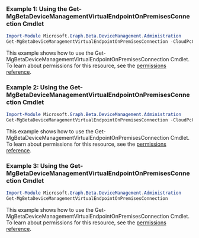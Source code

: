 ### Example 1: Using the Get-MgBetaDeviceManagementVirtualEndpointOnPremisesConnection Cmdlet
```powershell
Import-Module Microsoft.Graph.Beta.DeviceManagement.Administration
Get-MgBetaDeviceManagementVirtualEndpointOnPremisesConnection -CloudPcOnPremisesConnectionId $cloudPcOnPremisesConnectionId
```
This example shows how to use the Get-MgBetaDeviceManagementVirtualEndpointOnPremisesConnection Cmdlet.
To learn about permissions for this resource, see the [permissions reference](/graph/permissions-reference).
### Example 2: Using the Get-MgBetaDeviceManagementVirtualEndpointOnPremisesConnection Cmdlet
```powershell
Import-Module Microsoft.Graph.Beta.DeviceManagement.Administration
Get-MgBetaDeviceManagementVirtualEndpointOnPremisesConnection -CloudPcOnPremisesConnectionId $cloudPcOnPremisesConnectionId -Property "id,displayName,healthCheckStatus,healthCheckStatusDetails,inUse" 
```
This example shows how to use the Get-MgBetaDeviceManagementVirtualEndpointOnPremisesConnection Cmdlet.
To learn about permissions for this resource, see the [permissions reference](/graph/permissions-reference).
### Example 3: Using the Get-MgBetaDeviceManagementVirtualEndpointOnPremisesConnection Cmdlet
```powershell
Import-Module Microsoft.Graph.Beta.DeviceManagement.Administration
Get-MgBetaDeviceManagementVirtualEndpointOnPremisesConnection
```
This example shows how to use the Get-MgBetaDeviceManagementVirtualEndpointOnPremisesConnection Cmdlet.
To learn about permissions for this resource, see the [permissions reference](/graph/permissions-reference).
